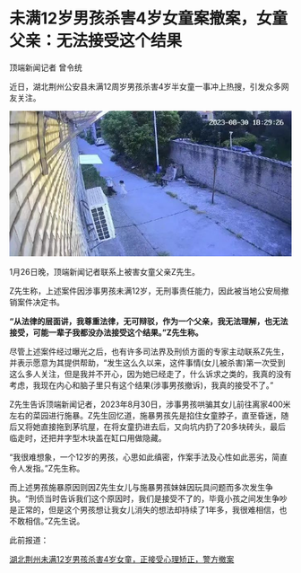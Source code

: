 # 未满12岁男孩杀害4岁女童案撤案，女童父亲：无法接受这个结果

顶端新闻记者 曾令统

近日，湖北荆州公安县未满12周岁男孩杀害4岁半女童一事冲上热搜，引发众多网友关注。

![d5a12ce8c4693813aa26f4498ab6ebd8.jpg](https://raw.githubusercontent.com/qqhsx/qqnews_image/main/2024/01/27/未满12岁男孩杀害4岁女童案撤案，女童父亲：无法接受这个结果/d5a12ce8c4693813aa26f4498ab6ebd8.jpg)

1月26日晚，顶端新闻记者联系上被害女童父亲Z先生。

Z先生称，上述案件因涉事男孩未满12岁，无刑事责任能力，因此被当地公安局撤销案件决定书。

**“从法律的层面讲，我尊重法律，无可辩驳，作为一个父亲，我无法理解，也无法接受，可能一辈子我都没办法接受这个结果。”Z先生称。**

尽管上述案件经过曝光之后，也有许多司法界及刑侦方面的专家主动联系Z先生，并表示愿意为其提供帮助，“发生这么久以来，这件事情(女儿被杀害)第一次受到这么多人关注，但是我并不开心，因为她已经走了，什么诉求之类的，我真的没有考虑，我现在内心和脑子里只有这个结果(涉事男孩撤诉)，我真的接受不了。”

Z先生告诉顶端新闻记者，2023年8月30日，涉事男孩哄骗其女儿前往离家400米左右的菜园进行施暴。Z先生回忆道，施暴男孩先是掐住女童脖子，直至昏迷，随后又将她直接拖到茅坑屋，在将女童扔进去后，又向坑内扔了20多块砖头，最后临走时，还把井字型木块盖在缸口用做隐藏。

“我很难想象，一个12岁的男孩，心思如此缜密，作案手法及心性如此恶劣，简直令人发指。”Z先生称。

而上述男孩施暴原因则因Z先生女儿与施暴男孩妹妹因玩具问题而多次发生争执。“刑侦当时告诉我们这个原因时，我们是接受不了的，毕竟小孩之间发生争吵是正常的，但是这个男孩想让我女儿消失的想法却持续了1年多，我很难相信，也不敢相信。”Z先生说。

此前报道：

[湖北荆州未满12岁男孩杀害4岁女童，正接受心理矫正，警方撤案](https://news.qq.com/rain/a/20240126A0534Q00)

